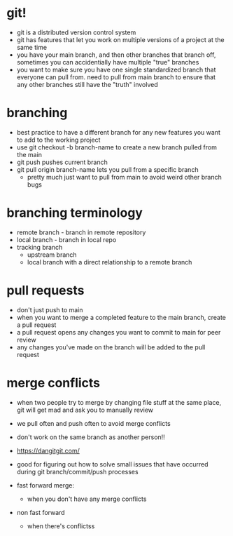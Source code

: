 # git!
- git is a distributed version control system
- git has features that let you work on multiple versions of a project at the same time
- you have your main branch, and then other branches that branch off, sometimes you can accidentially have multiple "true" branches
- you want to make sure you have one single standardized branch that everyone can pull from. need to pull from main branch to ensure that any other branches still have the "truth" involved

# branching
- best practice to have a different branch for any new features you want to add to the working project
- use git checkout -b branch-name to create a new branch pulled from the main
- git push pushes current branch
- git pull origin branch-name lets you pull from a specific branch 
    - pretty much just want to pull from main to avoid weird other branch bugs

# branching terminology
- remote branch - branch in remote repository
- local branch - branch in local repo
- tracking branch
    - upstream branch
    - local branch with a direct relationship to a remote branch

# pull requests
- don't just push to main
- when you want to merge a completed feature to the main branch, create a pull request
- a pull request opens any changes you want to commit to main for peer review
- any changes you've made on the branch will be added to the pull request

# merge conflicts
- when two people try to merge by changing file stuff at the same place, git will get mad and ask you to manually review
- we pull often and push often to avoid merge conflicts
- don't work on the same branch as another person!!

- https://dangitgit.com/
- good for figuring out how to solve small issues that have occurred during git branch/commit/push processes

- fast forward merge:
    - when you don't have any merge conflicts
- non fast forward
    - when there's conflictss